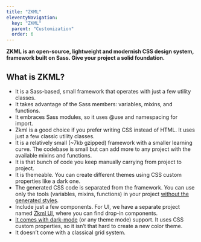 ```yaml
---
title: "ZKML"
eleventyNavigation:
  key: "ZKML"
  parent: "Customization"
  order: 6
---
```


**ZKML is an open-source, lightweight and modernish CSS design system, framework built on Sass. Give your project a solid foundation.**

## What is ZKML?

- It is a Sass-based, small framework that operates with just a few utility classes.
- It takes advantage of the Sass members: variables, mixins, and functions.
- It embraces Sass modules, so it uses @use and namespacing for import.
- Zkml is a good choice if you prefer writing CSS instead of HTML. It uses just a few classic utility classes.
- It is a relatively small (~7kb gzipped) framework with a smaller learning curve. The codebase is small but can add more to any project with the available mixins and functions.
- It is that bunch of code you keep manually carrying from project to project.
- It is themeable. You can create different themes using CSS custom properties like a dark one.
- The generated CSS code is separated from the framework. You can use only the tools (variables, mixins, functions) in your project [without the generated styles](https://zkml-contract-zew2.vercel.app/docs/elements/generators).
- Include just a few components. For UI, we have a separate project named [Zkml UI](/ui/getting-started/introduction), where you can find drop-in components.
- [It comes with dark-mode](https://zkml-contract-zew2.vercel.app/docs/customization/themes) (or any theme mode) support. It uses CSS custom properties, so it isn’t that hard to create a new color theme.
- It doesn’t come with a classical grid system.
